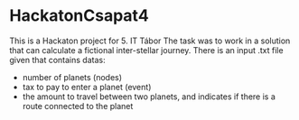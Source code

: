 # HackatonCsapat4

This is a Hackaton project for 5. IT Tábor
The task was to work in a solution that can calculate a fictional inter-stellar journey.
There is an input .txt file given that contains datas:
  - number of planets (nodes)
  - tax to pay to enter a planet (event)
  - the amount to travel between two planets, and indicates if there is a route connected to the planet
